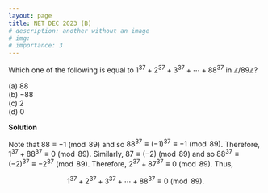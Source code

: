 ```yaml
---
layout: page
title: NET DEC 2023 (B)
# description: another without an image
# img:
# importance: 3
---
```

<!-- # **NET DEC 2023 (B):**  -->

Which one of the following is equal to
$1^{37}+2^{37}+3^{37}+\cdots + 88^{37}$ in $\mathbb Z/89\mathbb Z$?

(a) $88$ <br>
(b) $-88$ <br>
(c) $2$ <br>
(d) $0$ <br>

**Solution**

Note that $88 \equiv -1 \pmod{89}$ and so
$88^{37} \equiv (-1)^{37} \equiv -1 \pmod{89}$. Therefore,
$1^{37} + 88^{37} \equiv 0 \pmod{89}$. Similarly,
$87 \equiv (-2) \pmod{89}$ and so
$88^{37} \equiv (-2)^{37} \equiv - 2^{37} \pmod{89}$. Therefore,
$2^{37} + 87^{37} \equiv 0 \pmod{89}$. Thus,

$$1^{37}+2^{37}+3^{37}+\cdots + 88^{37} \equiv 0 \pmod{89}.$$


